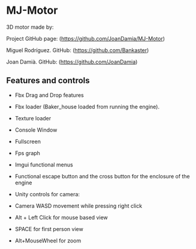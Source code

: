 # MJ-Motor
3D motor made by:

Project GitHub page: (https://github.com/JoanDamia/MJ-Motor)

Miguel Rodríguez. GitHub: (https://github.com/Bankaster)

Joan Damià. GitHub: (https://github.com/JoanDamia)

## Features and controls

- Fbx Drag and Drop features
- Fbx loader (Baker_house loaded from running the engine).
- Texture loader
- Console Window
- Fullscreen
- Fps graph
- Imgui functional menus
- Functional escape button and the cross button for the enclosure of the engine

- Unity controls for camera:
- Camera WASD movement while pressing right click
- Alt + Left Click for mouse based view
- SPACE for first person view
- Alt+MouseWheel for zoom






